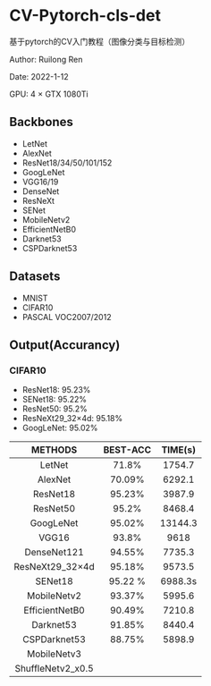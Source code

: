 # CV-Pytorch-cls-det
基于pytorch的CV入门教程（图像分类与目标检测）

Author: Ruilong Ren

Date: 2022-1-12

GPU: 4 × GTX 1080Ti


## Backbones
- LetNet
- AlexNet
- ResNet18/34/50/101/152
- GoogLeNet
- VGG16/19
- DenseNet
- ResNeXt
- SENet
- MobileNetv2
- EfficientNetB0
- Darknet53
- CSPDarknet53

## Datasets
- MNIST
- CIFAR10
- PASCAL VOC2007/2012

## Output(Accurancy)
### CIFAR10
- ResNet18: 95.23%
- SENet18: 95.22%
- ResNet50: 95.2%
- ResNeXt29_32×4d: 95.18%
- GoogLeNet: 95.02%

|    **METHODS**    | **BEST-ACC** | **TIME(s)** |
| :---------------: | :----------: | :---------: |
|      LetNet       |    71.8%     |   1754.7    |
|      AlexNet      |    70.09%    |   6292.1    |
|     ResNet18      |    95.23%    |   3987.9    |
|     ResNet50      |    95.2%     |   8468.4    |
|     GoogLeNet     |    95.02%    |   13144.3   |
|       VGG16       |    93.8%     |    9618     |
|    DenseNet121    |    94.55%    |   7735.3    |
|  ResNeXt29_32×4d  |    95.18%    |   9573.5    |
|      SENet18      |   95.22 %    |   6988.3s   |
|    MobileNetv2    |    93.37%    |   5995.6    |
|  EfficientNetB0   |    90.49%    |   7210.8    |
|     Darknet53     |    91.85%    |   8440.4    |
|   CSPDarknet53    |    88.75%    |   5898.9    |
|    MobileNetv3    |              |             |
| ShuffleNetv2_x0.5 |              |             |

